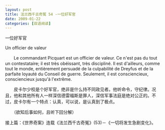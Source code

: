 ```yaml
---
layout: post
title: 法兰西千古奇冤 54 -一位好军官
date: 2009-01-22
categories: [双语阅读]  
---
```


一位好军官

Un officier de valeur

　　Le commandant Picquart est un officier de valeur. Ce n'est pas du tout un contestataire; il est très obéissant, très discipliné. Il est d'ailleurs, comme tout le monde, entièrement persuadé de la culpabilité de Dreyfus et de la parfaite loyauté du Conseil de guerre. Seulement, il est consciencieux, consciencieux jusqu'à l'extrême.



　　皮卡尔少校是个好军官，绝非是什么持不同政见者。他听命令，守纪律。况且，他和其他所有人一样深信德雷福斯是罪人，深信军事法庭是绝对公正的。不过，皮卡尔有一个特点：认真，可以说，是认真到了极点。



　　（欲知后事如何，且听下回分解）

接上篇：《世界奇案》连载《法兰西千古奇冤》(53)－《一切将发生急剧变化》。
